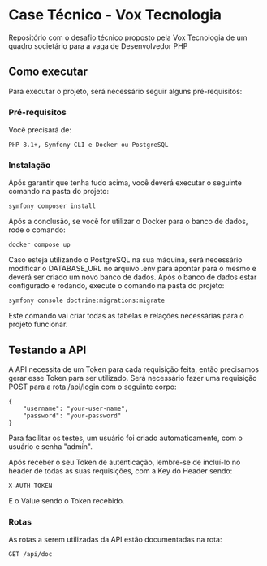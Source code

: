 # Case Técnico - Vox Tecnologia
Repositório com o desafio técnico proposto pela Vox Tecnologia de um quadro societário para a vaga de Desenvolvedor PHP

## Como executar
Para executar o projeto, será necessário seguir alguns pré-requisitos:

### Pré-requisitos
Você precisará de:

```
PHP 8.1+, Symfony CLI e Docker ou PostgreSQL
```

### Instalação
Após garantir que tenha tudo acima, você deverá executar o seguinte comando na pasta do projeto:

```
symfony composer install
```

Após a conclusão, se você for utilizar o Docker para o banco de dados, rode o comando:

```
docker compose up
```

Caso esteja utilizando o PostgreSQL na sua máquina, será necessário modificar o DATABASE_URL no arquivo .env para apontar para o mesmo e deverá ser criado um novo banco de dados.
Após o banco de dados estar configurado e rodando, execute o comando na pasta do projeto:

```
symfony console doctrine:migrations:migrate
```

Este comando vai criar todas as tabelas e relações necessárias para o projeto funcionar.

## Testando a API
A API necessita de um Token para cada requisição feita, então precisamos gerar esse Token para ser utilizado. Será necessário fazer uma requisição POST para a rota /api/login com o seguinte corpo:

```
{
    "username": "your-user-name",
    "password": "your-password"
}
```

Para facilitar os testes, um usuário foi criado automaticamente, com o usuário e senha "admin".

Após receber o seu Token de autenticação, lembre-se de incluí-lo no header de todas as suas requisições, com a Key do Header sendo:

```
X-AUTH-TOKEN
```

E o Value sendo o Token recebido.

### Rotas

As rotas a serem utilizadas da API estão documentadas na rota:

```
GET /api/doc
```